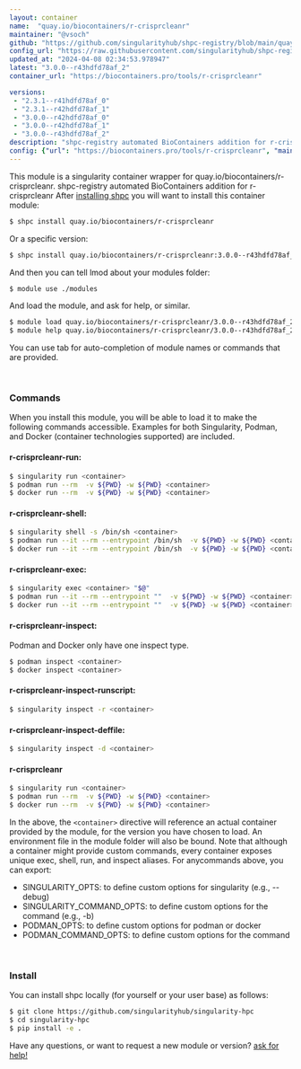 ```yaml
---
layout: container
name:  "quay.io/biocontainers/r-crisprcleanr"
maintainer: "@vsoch"
github: "https://github.com/singularityhub/shpc-registry/blob/main/quay.io/biocontainers/r-crisprcleanr/container.yaml"
config_url: "https://raw.githubusercontent.com/singularityhub/shpc-registry/main/quay.io/biocontainers/r-crisprcleanr/container.yaml"
updated_at: "2024-04-08 02:34:53.978947"
latest: "3.0.0--r43hdfd78af_2"
container_url: "https://biocontainers.pro/tools/r-crisprcleanr"

versions:
 - "2.3.1--r41hdfd78af_0"
 - "2.3.1--r42hdfd78af_1"
 - "3.0.0--r42hdfd78af_0"
 - "3.0.0--r42hdfd78af_1"
 - "3.0.0--r43hdfd78af_2"
description: "shpc-registry automated BioContainers addition for r-crisprcleanr"
config: {"url": "https://biocontainers.pro/tools/r-crisprcleanr", "maintainer": "@vsoch", "description": "shpc-registry automated BioContainers addition for r-crisprcleanr", "latest": {"3.0.0--r43hdfd78af_2": "sha256:b72ef583ecbc419f021f02dedc9adc835a29eab482bf4275a23c577b08f4be3f"}, "tags": {"2.3.1--r41hdfd78af_0": "sha256:6b6ac5be02b266bb7f645cea235f7a97abe00c8203424730de1dd04e54128eb1", "2.3.1--r42hdfd78af_1": "sha256:2bd10491471084d969f258316680bb9c93a3fcd16276e9b6ae4de8f5d590ad7e", "3.0.0--r42hdfd78af_0": "sha256:b9e21664b6e4cca1c13dda84622887e269cb5c39760bbcb84fa32bd49873d21b", "3.0.0--r42hdfd78af_1": "sha256:338862ffb97d96c21a241d802258f5f4a535c264bfbce6df6c8cc0380ad33df8", "3.0.0--r43hdfd78af_2": "sha256:b72ef583ecbc419f021f02dedc9adc835a29eab482bf4275a23c577b08f4be3f"}, "docker": "quay.io/biocontainers/r-crisprcleanr"}
---
```


This module is a singularity container wrapper for quay.io/biocontainers/r-crisprcleanr.
shpc-registry automated BioContainers addition for r-crisprcleanr
After [installing shpc](#install) you will want to install this container module:


```bash
$ shpc install quay.io/biocontainers/r-crisprcleanr
```

Or a specific version:

```bash
$ shpc install quay.io/biocontainers/r-crisprcleanr:3.0.0--r43hdfd78af_2
```

And then you can tell lmod about your modules folder:

```bash
$ module use ./modules
```

And load the module, and ask for help, or similar.

```bash
$ module load quay.io/biocontainers/r-crisprcleanr/3.0.0--r43hdfd78af_2
$ module help quay.io/biocontainers/r-crisprcleanr/3.0.0--r43hdfd78af_2
```

You can use tab for auto-completion of module names or commands that are provided.

<br>

### Commands

When you install this module, you will be able to load it to make the following commands accessible.
Examples for both Singularity, Podman, and Docker (container technologies supported) are included.

#### r-crisprcleanr-run:

```bash
$ singularity run <container>
$ podman run --rm  -v ${PWD} -w ${PWD} <container>
$ docker run --rm  -v ${PWD} -w ${PWD} <container>
```

#### r-crisprcleanr-shell:

```bash
$ singularity shell -s /bin/sh <container>
$ podman run --it --rm --entrypoint /bin/sh  -v ${PWD} -w ${PWD} <container>
$ docker run --it --rm --entrypoint /bin/sh  -v ${PWD} -w ${PWD} <container>
```

#### r-crisprcleanr-exec:

```bash
$ singularity exec <container> "$@"
$ podman run --it --rm --entrypoint ""  -v ${PWD} -w ${PWD} <container> "$@"
$ docker run --it --rm --entrypoint ""  -v ${PWD} -w ${PWD} <container> "$@"
```

#### r-crisprcleanr-inspect:

Podman and Docker only have one inspect type.

```bash
$ podman inspect <container>
$ docker inspect <container>
```

#### r-crisprcleanr-inspect-runscript:

```bash
$ singularity inspect -r <container>
```

#### r-crisprcleanr-inspect-deffile:

```bash
$ singularity inspect -d <container>
```



#### r-crisprcleanr

```bash
$ singularity run <container>
$ podman run --rm  -v ${PWD} -w ${PWD} <container>
$ docker run --rm  -v ${PWD} -w ${PWD} <container>
```


In the above, the `<container>` directive will reference an actual container provided
by the module, for the version you have chosen to load. An environment file in the
module folder will also be bound. Note that although a container
might provide custom commands, every container exposes unique exec, shell, run, and
inspect aliases. For anycommands above, you can export:

 - SINGULARITY_OPTS: to define custom options for singularity (e.g., --debug)
 - SINGULARITY_COMMAND_OPTS: to define custom options for the command (e.g., -b)
 - PODMAN_OPTS: to define custom options for podman or docker
 - PODMAN_COMMAND_OPTS: to define custom options for the command

<br>

### Install

You can install shpc locally (for yourself or your user base) as follows:

```bash
$ git clone https://github.com/singularityhub/singularity-hpc
$ cd singularity-hpc
$ pip install -e .
```

Have any questions, or want to request a new module or version? [ask for help!](https://github.com/singularityhub/singularity-hpc/issues)